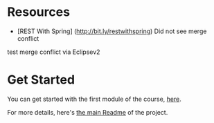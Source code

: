 # Resources
- [REST With Spring] (http://bit.ly/restwithspring)
Did not see merge conflict

test merge conflict via Eclipsev2


# Get Started

You can get started with the first module of the course, [here](https://github.com/eugenp/REST-With-Spring/tree/module1). 

For more details, here's [the main Readme](https://github.com/eugenp/REST-With-Spring/wiki) of the project. 
